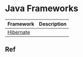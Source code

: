 # Java Frameworks

Framework                                          | Description
---------------------------------------------------|-------------
[Hibernate](https://github.com/shamy1st/hibernate) | 

## Ref
